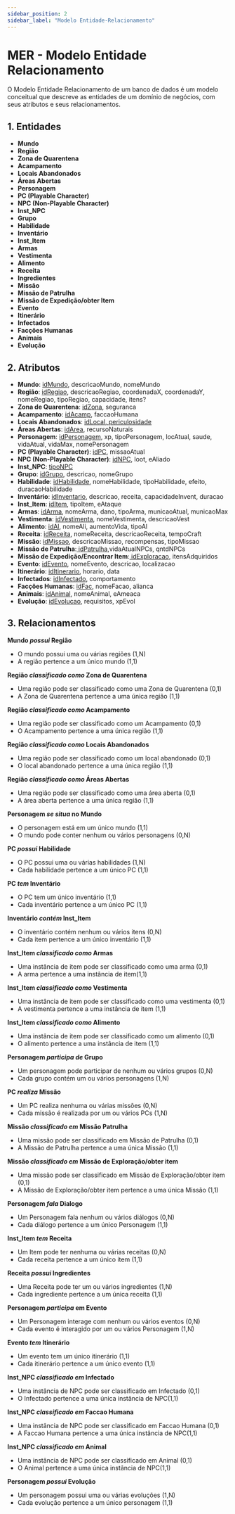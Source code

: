 ```yaml
---
sidebar_position: 2
sidebar_label: "Modelo Entidade-Relacionamento"
---
```


# MER - Modelo Entidade Relacionamento

O Modelo Entidade Relacionamento de um banco de dados é um modelo conceitual que descreve as entidades de um domínio de negócios, com seus atributos e seus relacionamentos.

## 1. Entidades

- **Mundo**
- **Região**
- **Zona de Quarentena**
- **Acampamento**
- **Locais Abandonados**
- **Áreas Abertas**
- **Personagem**
- **PC (Playable Character)**
- **NPC (Non-Playable Character)**
- **Inst_NPC**
- **Grupo**
- **Habilidade**
- **Inventário**
- **Inst_Item**
 - **Armas**
 - **Vestimenta**
 - **Alimento**
- **Receita**
- **Ingredientes**
- **Missão**
- **Missão de Patrulha**
- **Missão de Expedição/obter Item**
- **Evento**
- **Itinerário**
- **Infectados**
- **Facções Humanas**
- **Animais**
- **Evolução**

## 2. Atributos

- **Mundo**: <ins>idMundo</ins>, descricaoMundo, nomeMundo
- **Região**: <ins>idRegiao</ins>, descricaoRegiao, coordenadaX, coordenadaY, nomeRegiao, tipoRegiao, capacidade, itens?
- **Zona de Quarentena**: <ins>idZona</ins>, seguranca
- **Acampamento**: <ins>idAcamp</ins>, faccaoHumana
- **Locais Abandonados**: <ins>idLocal<ins>, periculosidade
- **Áreas Abertas**: <ins>idArea</ins>, recursoNaturais
- **Personagem**: <ins>idPersonagem</ins>, xp,  tipoPersonagem, locAtual, saude, vidaAtual, vidaMax, nomePersonagem
- **PC (Playable Character)**: <ins>idPC</ins>, missaoAtual
- **NPC (Non-Playable Character)**: <ins>idNPC</ins>, loot, eAliado
- **Inst_NPC**: <ins>tipoNPC</ins>
- **Grupo**: <ins>idGrupo</ins>, descricao, nomeGrupo
- **Habilidade**: <ins>idHabilidade</ins>, nomeHabilidade, tipoHabilidade, efeito, duracaoHabilidade
- **Inventário**: <ins>idInventario</ins>, descricao, receita, capacidadeInvent, duracao
- **Inst_Item**: <ins>idItem</ins>, tipoItem, eAtaque
 - **Armas**: <ins>idArma</ins>, nomeArma, dano, tipoArma, municaoAtual, municaoMax
 - **Vestimenta**: <ins>idVestimenta</ins>, nomeVestimenta, descricaoVest
 - **Alimento**: <ins>idAl</ins>, nomeAli, aumentoVida, tipoAl
- **Receita**: <ins>idReceita</ins>, nomeReceita, descricaoReceita, tempoCraft
- **Missão**: <ins>idMissao</ins>, descricaoMissao, recompensas, tipoMissao
 - **Missão de Patrulha**:<ins> idPatrulha</ins>,vidaAtualNPCs, qntdNPCs
 - **Missão de Expedição/Encontrar Item**:<ins> idExploracao</ins>, itensAdquiridos
- **Evento**: <ins>idEvento</ins>, nomeEvento, descricao, localizacao
- **Itinerário**: <ins>idItinerario</ins>, horario, data
- **Infectados**: <ins>idInfectado</ins>, comportamento
- **Facções Humanas**: <ins>idFac</ins>, nomeFacao, alianca
- **Animais**: <ins>idAnimal</ins>, nomeAnimal, eAmeaca
- **Evolução**: <ins>idEvolucao</ins>, requisitos, xpEvol

## 3. Relacionamentos

**Mundo _possui_ Região**

- O mundo possui uma ou várias regiões (1,N)
- A região pertence a um único mundo (1,1)

**Região _classificado como_ Zona de Quarentena**

- Uma região pode ser classificado como uma Zona de Quarentena (0,1)
- A Zona de Quarentena pertence a uma única região (1,1)

**Região _classificado como_ Acampamento**

- Uma região pode ser classificado como um Acampamento (0,1)
- O Acampamento pertence a uma única região (1,1)

**Região _classificado como_ Locais Abandonados**

- Uma região pode ser classificado como um local abandonado (0,1)
- O local abandonado pertence a uma única região (1,1)

**Região _classificado como_ Áreas Abertas**

- Uma região pode ser classificado como uma área aberta (0,1)
- A área aberta pertence a uma única região (1,1)

**Personagem _se situa_ no Mundo**

- O personagem está em um único mundo (1,1)
- O mundo pode conter nenhum ou vários personagens (0,N)

**PC _possui_ Habilidade**

- O PC possui uma ou várias habilidades (1,N)
- Cada habilidade pertence a um único PC (1,1)

**PC _tem_ Inventário**

- O PC tem um único inventário (1,1)
- Cada inventário pertence a um único PC (1,1)

**Inventário _contém_ Inst_Item**

- O inventário contém nenhum ou vários itens (0,N)
- Cada item pertence a um único inventário (1,1)

**Inst_Item _classificado como_ Armas**

- Uma instância de item pode ser classificado como uma arma (0,1)
- A arma pertence a uma instância de item(1,1)

**Inst_Item _classificado como_ Vestimenta**

- Uma instância de item pode ser classificado como uma vestimenta (0,1)
- A vestimenta pertence a uma instância de item (1,1)

**Inst_Item _classificado como_ Alimento**

- Uma instância de item pode ser classificado como um alimento (0,1)
- O alimento pertence a uma instância de item (1,1)

**Personagem _participa de_ Grupo**

- Um personagem pode participar de nenhum ou vários grupos (0,N)
- Cada grupo contém um ou vários personagens (1,N)

**PC _realiza_ Missão**

- Um PC realiza nenhuma ou várias missões (0,N)
- Cada missão é realizada por um ou vários PCs (1,N)

**Missão _classificado em_ Missão Patrulha**

- Uma missão pode ser classificado em Missão de Patrulha (0,1)
- A Missão de Patrulha pertence a uma única Missão (1,1)

**Missão _classificado em_ Missão de Exploração/obter item**

- Uma missão pode ser classificado em Missão de Exploração/obter item (0,1)
- A Missão de Exploração/obter item pertence a uma única Missão (1,1)

**Personagem _fala_ Dialogo**

- Um Personagem fala nenhum ou vários diálogos (0,N)
- Cada diálogo pertence a um único Personagem (1,1)

**Inst_Item _tem_ Receita**

- Um Item pode ter nenhuma ou várias receitas (0,N)
- Cada receita pertence a um único item (1,1)

**Receita _possui_ Ingredientes**

- Uma Receita pode ter um ou vários ingredientes (1,N)
- Cada ingrediente pertence a um única receita (1,1)

**Personagem _participa_ em Evento**

- Um Personagem interage com nenhum ou vários eventos (0,N)
- Cada evento é interagido por um ou vários Personagem (1,N)

**Evento _tem_ Itinerário**

- Um evento tem um único itinerário (1,1)
- Cada itinerário pertence a um único evento (1,1)

**Inst_NPC _classificado em_ Infectado**

- Uma instância de NPC pode ser classificado em Infectado (0,1)
- O Infectado pertence a uma única instância de NPC(1,1)

**Inst_NPC _classificado em_ Faccao Humana**

- Uma instância de NPC pode ser classificado em Faccao Humana (0,1)
- A Faccao Humana pertence a uma única instância de NPC(1,1)

**Inst_NPC _classificado em_ Animal**

- Uma instância de NPC pode ser classificado em Animal (0,1)
- O Animal pertence a uma única instância de NPC(1,1)

**Personagem _possui_ Evolução**

- Um personagem possui uma ou várias evoluções (1,N)
- Cada evolução pertence a um único personagem (1,1)


